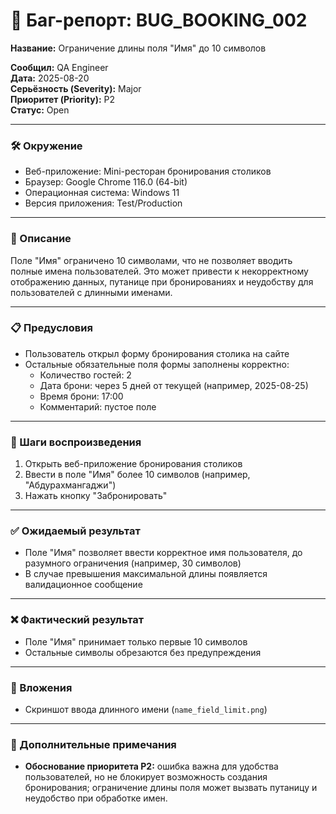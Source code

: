# 🐞 Баг-репорт: BUG_BOOKING_002
**Название:** Ограничение длины поля "Имя" до 10 символов

**Сообщил:** QA Engineer  
**Дата:** 2025-08-20  
**Серьёзность (Severity):** Major  
**Приоритет (Priority):** P2  
**Статус:** Open  

---

### 🛠 Окружение

- Веб-приложение: Mini-ресторан бронирования столиков  
- Браузер: Google Chrome 116.0 (64-bit)  
- Операционная система: Windows 11  
- Версия приложения: Test/Production  

---

### 📝 Описание

Поле "Имя" ограничено 10 символами, что не позволяет вводить полные имена пользователей. Это может привести к некорректному отображению данных, путанице при бронированиях и неудобству для пользователей с длинными именами.

---

### 📋 Предусловия

- Пользователь открыл форму бронирования столика на сайте  
- Остальные обязательные поля формы заполнены корректно:
  - Количество гостей: 2
  - Дата брони: через 5 дней от текущей (например, 2025-08-25)
  - Время брони: 17:00
  - Комментарий: пустое поле

---

### 🔁 Шаги воспроизведения

1. Открыть веб-приложение бронирования столиков  
2. Ввести в поле "Имя" более 10 символов (например, "Абдурахмангаджи")  
3. Нажать кнопку "Забронировать"  

---

### ✅ Ожидаемый результат

- Поле "Имя" позволяет ввести корректное имя пользователя, до разумного ограничения (например, 30 символов)  
- В случае превышения максимальной длины появляется валидационное сообщение  

---

### ❌ Фактический результат

- Поле "Имя" принимает только первые 10 символов  
- Остальные символы обрезаются без предупреждения  

---

### 📎 Вложения

- Скриншот ввода длинного имени (`name_field_limit.png`)  

---

### 💬 Дополнительные примечания

- **Обоснование приоритета P2:** ошибка важна для удобства пользователей, но не блокирует возможность создания бронирования; ограничение длины поля может вызвать путаницу и неудобство при обработке имен.
